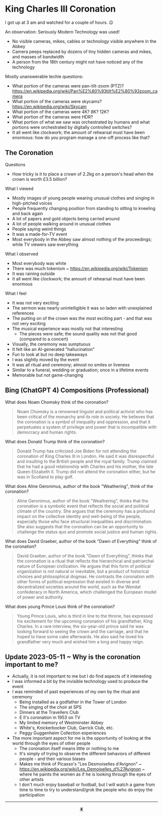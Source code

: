 # King Charles III Coronation

I got up at 3 am and watched for a couple of hours. 😉

An observation: Seriously Modern Technology was used!

* No visible cameras, mikes, cables or technology visible anywhere in the Abbey
* Camera peeps replaced by dozens of tiny hidden cameras and mikes, and masses of bandwidth
* A person from the 18th century might not have noticed any of the technology

Mostly unanswerable techie questions:

* What portion of the cameras were pan-tilt-zoom (PTZ)? https://en.wikipedia.org/wiki/Pan%E2%80%93tilt%E2%80%93zoom_camera
* What portion of the cameras were skycams? https://en.wikipedia.org/wiki/Skycam
* What portion of the cameras were 4K? 8K? 12K?
* What portion of the cameras were HDR?
* What portion of what we saw was orchestrated by humans and what portions were orchestrated by digitally controlled switches?
* It all went like clockwork; the amount of rehearsal must have been enormous: how do you program manage a one-off process like that?


## The Coronation

Questions

* How tricky is it to place a crown of 2.2kg on a person's head when the crown is worth £3.5 billion?

What I viewed

* Mostly images of young people wearing unusual clothes and singing in high-pitched voices
* People frequently changing position from standing to sitting to kneeling and back again
* A lot of papers and gold objects being carried around
* A lot of people walking around in unusual clothes
* People saying weird things
* It was a made-for-TV event
* Most everybody in the Abbey saw almost nothing of the proceedings; while TV viewers saw everything

What I observed

* Most everybody was white
* There was much tokenism ~ https://en.wikipedia.org/wiki/Tokenism
* It was raining outside
* It all went like clockwork; the amount of rehearsal must have been enormous

What I feel

* It was not very exciting
* The sermon was nearly unintelligible it was so laden with unexplained references
* The putting on of the crown was the most exciting part - and that was not very exciting
* The musical experience was mostly not that interesting
  * The pieces were safe; the sound quality was not that good (compared to a concert)
* Visually, the ceremony was sumptuous
* It felt like an AI-generated "hallucination"
* Fun to look at but no deep takeaways
* I was slightly moved by the event
* It was all ritual and ceremony; almost no smiles or liveness
* Similar to a funeral, wedding or graduation; once in a lifetime events
* Memorable but not game-changing



## Bing (ChatGPT 4) Compositions (Professional)

What does Noam Chomsky think of the coronation?

>Noam Chomsky is a renowned linguist and political activist who has been critical of the monarchy and its role in society. He believes that the coronation is a symbol of inequality and oppression, and that it perpetuates a system of privilege and power that is incompatible with democracy and human rights.


What does Donald Trump think of the coronation?

>Donald Trump has criticized Joe Biden for not attending the coronation of King Charles III in London. He said it was disrespectful and insulting to the British people and the royal family. Trump claimed that he had a good relationship with Charles and his mother, the late Queen Elizabeth II. Trump did not attend the coronation either, but he was in Scotland to play golf.


What does Aline Geronimus, author of the book "Weathering", think of the coronation?

>Aline Geronimus, author of the book "Weathering", thinks that the coronation is a symbolic event that reflects the social and political climate of the country. She argues that the ceremony has a profound impact on the collective identity and well-being of the people, especially those who face structural inequalities and discrimination. She also suggests that the coronation can be an opportunity to challenge the status quo and promote social justice and human rights.


What does David Graeber, author of the book "Dawn of Everything" think of the coronation?

> David Graeber, author of the book "Dawn of Everything", thinks that the coronation is a ritual that reflects the hierarchical and patriarchal nature of European civilization. He argues that this form of political organization is not natural or inevitable, but a product of historical choices and philosophical dogmas. He contrasts the coronation with other forms of political expression that existed in diverse and decentralized societies around the world, such as the Wendat confederacy in North America, which challenged the European model of power and authority.


What does young Prince Lousi think of the coronation?

> Young Prince Louis, who is third in line to the throne, has expressed his excitement for the upcoming coronation of his grandfather, King Charles. In a rare interview, the six-year-old prince said he was looking forward to seeing the crown and the carriage, and that he hoped to have some cake afterwards. He also said he loved his grandfather very much and wished him a long and happy reign.

## Update 2023-05-11 ~ Why is the coronation important to me?

* Actually, it is not important to me but I do find aspects of it interesting
* I was informed a bit by the invisible technology used to produce the event
* I was reminded of past experiences of my own by the ritual and ceremony
  * Being installed as a godfather in the Tower of London
  * The singing of the choir at SPS
  * Dinners at the Travellers Club
  * E II's coronation in 1953 on TV
  * My limited memory of Westminster Abbey
  * White's, Knickerbocker Club, Garrick Club, etc.
  * Peggy Guggenheim Collection experiences
* The more important aspect for me is the opportunity of looking at the world through the eyes of other people
  * The coronation itself means little or nothing to me
  * It's simply of trying to observe the different behaviors of different people - and their various biases
  * Makes me think of Picasso's "Les Desmoiselles d'Avignon" ~ https://en.wikipedia.org/wiki/Les_Demoiselles_d%27Avignon ~ where he paints the women as if he is looking through the eyes of other artists
  * I don't much enjoy baseball or football, but I will watch a game from time to time to try to understand/grok the people who do enjoy the participation


***

<center title="Hello! Click me to go up to the top" ><a class=aDingbat href=javascript:window.scrollTo(0,0);> ❦ </a></center>
